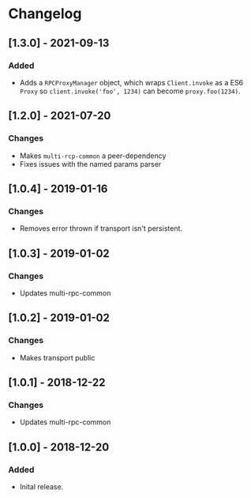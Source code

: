 # Changelog

## [1.3.0] - 2021-09-13
### Added 
- Adds a `RPCProxyManager` object, which wraps `Client.invoke` as a ES6 `Proxy` so `client.invoke('foo', 1234)` can become `proxy.foo(1234)`.

## [1.2.0] - 2021-07-20
### Changes
- Makes `multi-rcp-common` a peer-dependency
- Fixes issues with the named params parser

## [1.0.4] - 2019-01-16
### Changes
- Removes error thrown if transport isn't persistent.

## [1.0.3] - 2019-01-02
### Changes
- Updates multi-rpc-common

## [1.0.2] - 2019-01-02
### Changes
- Makes transport public

## [1.0.1] - 2018-12-22
### Changes
- Updates multi-rpc-common

## [1.0.0] - 2018-12-20
### Added
- Inital release.
